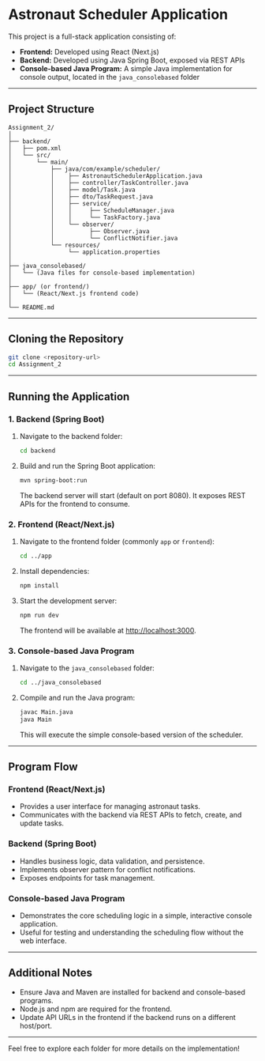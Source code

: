 # Astronaut Scheduler Application

This project is a full-stack application consisting of:
- **Frontend:** Developed using React (Next.js)
- **Backend:** Developed using Java Spring Boot, exposed via REST APIs
- **Console-based Java Program:** A simple Java implementation for console output, located in the `java_consolebased` folder

---

## Project Structure

```
Assignment_2/
│
├── backend/
│   ├── pom.xml
│   └── src/
│       └── main/
│           ├── java/com/example/scheduler/
│           │    ├── AstronautSchedulerApplication.java
│           │    ├── controller/TaskController.java
│           │    ├── model/Task.java
│           │    ├── dto/TaskRequest.java
│           │    ├── service/
│           │    │     ├── ScheduleManager.java
│           │    │     └── TaskFactory.java
│           │    └── observer/
│           │          ├── Observer.java
│           │          └── ConflictNotifier.java
│           └── resources/
│                └── application.properties
│
├── java_consolebased/
│   └── (Java files for console-based implementation)
│
├── app/ (or frontend/)
│   └── (React/Next.js frontend code)
│
└── README.md
```

---

## Cloning the Repository

```bash
git clone <repository-url>
cd Assignment_2
```

---

## Running the Application

### 1. Backend (Spring Boot)

1. Navigate to the backend folder:
    ```bash
    cd backend
    ```
2. Build and run the Spring Boot application:
    ```bash
    mvn spring-boot:run
    ```
   The backend server will start (default on port 8080). It exposes REST APIs for the frontend to consume.

### 2. Frontend (React/Next.js)

1. Navigate to the frontend folder (commonly `app` or `frontend`):
    ```bash
    cd ../app
    ```
2. Install dependencies:
    ```bash
    npm install
    ```
3. Start the development server:
    ```bash
    npm run dev
    ```
   The frontend will be available at [http://localhost:3000](http://localhost:3000).

### 3. Console-based Java Program

1. Navigate to the `java_consolebased` folder:
    ```bash
    cd ../java_consolebased
    ```
2. Compile and run the Java program:
    ```bash
    javac Main.java
    java Main
    ```
   This will execute the simple console-based version of the scheduler.

---

## Program Flow

### Frontend (React/Next.js)
- Provides a user interface for managing astronaut tasks.
- Communicates with the backend via REST APIs to fetch, create, and update tasks.

### Backend (Spring Boot)
- Handles business logic, data validation, and persistence.
- Implements observer pattern for conflict notifications.
- Exposes endpoints for task management.

### Console-based Java Program
- Demonstrates the core scheduling logic in a simple, interactive console application.
- Useful for testing and understanding the scheduling flow without the web interface.

---

## Additional Notes

- Ensure Java and Maven are installed for backend and console-based programs.
- Node.js and npm are required for the frontend.
- Update API URLs in the frontend if the backend runs on a different host/port.

---

Feel free to explore each folder for more details on the implementation!
